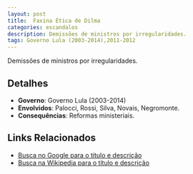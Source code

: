 ```yaml
---
layout: post
title:  Faxina Ética de Dilma
categories: escandalos
description: Demissões de ministros por irregularidades.
tags: Governo Lula (2003-2014),2011-2012
---
```


Demissões de ministros por irregularidades.

## Detalhes
- **Governo**: Governo Lula (2003-2014)
- **Envolvidos**: Palocci, Rossi, Silva, Novais, Negromonte.
- **Consequências**: Reformas ministeriais.

## Links Relacionados
- [Busca no Google para o título e descrição](https://www.google.com/search?q=Faxina%20%C3%89tica%20de%20Dilma%20Demiss%C3%B5es%20de%20ministros%20por%20irregularidades.%20Governo%20Lula%20%282003-2014%29)
- [Busca na Wikipedia para o título e descrição](https://en.wikipedia.org/w/index.php?search=Faxina%20%C3%89tica%20de%20Dilma%20Demiss%C3%B5es%20de%20ministros%20por%20irregularidades.%20Governo%20Lula%20%282003-2014%29)
